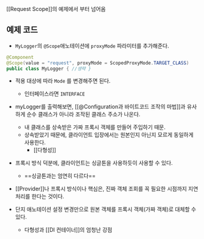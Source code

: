 [[Request Scope]]의 예제에서 부터 넘어옴


## 예제 코드
- `MyLogger`의 `@Scope`애노테이션에 `proxyMode` 파라미터를 추가해준다.
```java
@Component  
@Scope(value = "request", proxyMode = ScopedProxyMode.TARGET_CLASS)  
public class MyLogger { //생략 }
```

- 적용 대상에 따라 `Mode` 를 변경해주면 된다.
	- 인터페이스라면 `INTERFACE`
- myLogger를 출력해보면, [[@Configuration과 바이트코드 조작의 마법]]과 유사하게 순수 클래스가 아니라 조작된 클래스 주소가 나온다.
	- 내 클래스를 상속받은 가짜 프록시 객체를 만들어 주입하기 때문.
	- 상속받았기 때문에, 클라이언트 입장에서는 원본인지 아닌지 모르게 동일하게 사용한다.
		- [[다형성]]

- 프록시 방식 덕분에, 클라이언트는 싱글톤을 사용하듯이 사용할 수 있다.
	- ==싱글톤과는 엄연히 다르다==
- [[Provider]]나 프록시 방식이나 핵심은, 진짜 객체 조회를 꼭 필요한 시점까지 지연처리를 한다는 것이다.

- 단지 애노테이션 설정 변경만으로 원본 객체를 프록시 객체(가짜 객체)로 대체할 수 있다.
	- 다형성과 [[DI 컨테이너]]의 엄청난 강점
